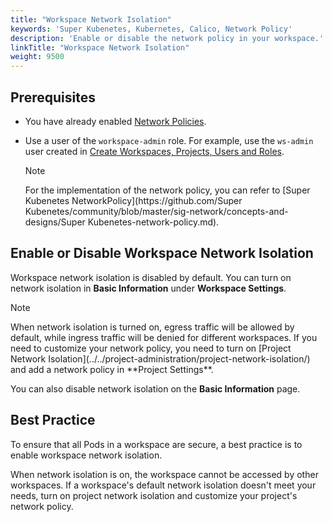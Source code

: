 ```yaml
---
title: "Workspace Network Isolation"
keywords: 'Super Kubenetes, Kubernetes, Calico, Network Policy'
description: 'Enable or disable the network policy in your workspace.'
linkTitle: "Workspace Network Isolation"
weight: 9500
---
```


## Prerequisites

- You have already enabled [Network Policies](../../pluggable-components/network-policy/).

- Use a user of the `workspace-admin` role. For example, use the `ws-admin` user created in [Create Workspaces, Projects, Users and Roles](../../quick-start/create-workspace-and-project/).

  <div className="notices note">
    <p>Note</p>
    <div>
      For the implementation of the network policy, you can refer to [Super Kubenetes NetworkPolicy](https://github.com/Super Kubenetes/community/blob/master/sig-network/concepts-and-designs/Super Kubenetes-network-policy.md).
    </div>
  </div>


## Enable or Disable Workspace Network Isolation

Workspace network isolation is disabled by default. You can turn on network isolation in **Basic Information** under **Workspace Settings**.

<div className="notices note">
  <p>Note</p>
  <div>
    When network isolation is turned on, egress traffic will be allowed by default, while ingress traffic will be denied for different workspaces. If you need to customize your network policy, you need to turn on [Project Network Isolation](../../project-administration/project-network-isolation/) and add a network policy in **Project Settings**.
  </div>
</div>

You can also disable network isolation on the **Basic Information** page.

## Best Practice

To ensure that all Pods in a workspace are secure, a best practice is to enable workspace network isolation.

When network isolation is on, the workspace cannot be accessed by other workspaces. If a workspace's default network isolation doesn't meet your needs, turn on project network isolation and customize your project's network policy.